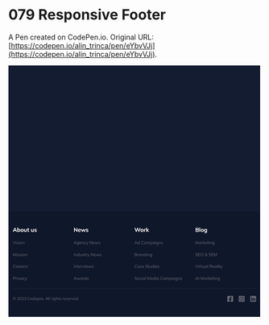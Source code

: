 # 079 Responsive Footer

A Pen created on CodePen.io. Original URL: [https://codepen.io/alin_trinca/pen/eYbvVJj](https://codepen.io/alin_trinca/pen/eYbvVJj).

![Responsive Footer Screenshot](responsive-footer.png)
